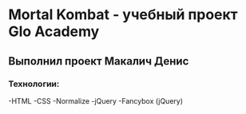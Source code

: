 # Mortal Kombat - учебный проект Glo Academy
## Выполнил проект Макалич Денис
### Технологии:
-HTML
-CSS
-Normalize
-jQuery
-Fancybox (jQuery)

